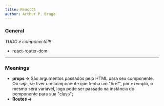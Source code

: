 ```yaml
---
title: ReactJS
author: Arthur P. Braga
---
```


### General

*TUDO é componente!!!*

- react-router-dom

---

### Meanings

- **props ->** São argumentos passados  pelo HTML para seu componente. Ou seja, se tiver um componente que tenha um "href", por exemplo, o mesmo será variável, logo pode ser passado na instância do ocmponente para sua "class"; 
- **Routes ->** 
